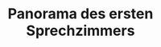 ---
layout: panorama
parent: '/projects/public/doctors-offices'
image: 'http://hub.acherno.com/svn/doctor/Site/Panorami/Dimov_Kabinet_01_Panorama_01_N.jpg'
title: 'Panorama des ersten Sprechzimmers'
sitemap: false
---